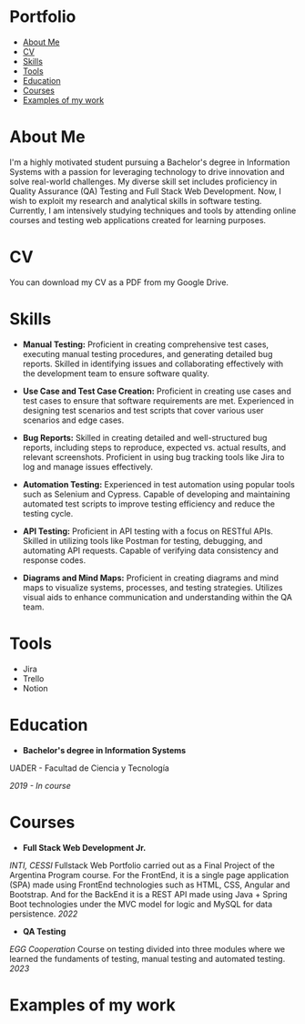 # Portfolio
- [About Me](https://github.com/alvarodvc/Portfolio#about-me)
- [CV](https://github.com/alvarodvc/Portfolio#cv)
- [Skills](https://github.com/alvarodvc/Portfolio#skills)
- [Tools](https://github.com/alvarodvc/Portfolio#tools)
- [Education](https://github.com/alvarodvc/Portfolio#eduacation)
- [Courses](https://github.com/alvarodvc/Portfolio#courses)
- [Examples of my work](https://github.com/alvarodvc/Portfolio#examples-of-my-work)
# About Me
I'm a highly motivated student pursuing a Bachelor's degree in Information Systems with a passion for leveraging technology to drive innovation and solve real-world challenges. My diverse skill set includes proficiency in Quality Assurance (QA) Testing and Full Stack Web Development.
Now, I wish to exploit my research and analytical skills in software testing. Currently, I am intensively studying techniques and tools by attending online courses and testing web applications created for learning purposes.
# CV
You can download my CV as a PDF from my Google Drive.
# Skills
- **Manual Testing:** Proficient in creating comprehensive test cases, executing manual testing procedures, and generating detailed bug reports. Skilled in identifying issues and collaborating effectively with the development team to ensure software quality.
   
- **Use Case and Test Case Creation:** Proficient in creating use cases and test cases to ensure that software requirements are met. Experienced in designing test scenarios and test scripts that cover various user scenarios and edge cases.

- **Bug Reports:** Skilled in creating detailed and well-structured bug reports, including steps to reproduce, expected vs. actual results, and relevant screenshots. Proficient in using bug tracking tools like Jira to log and manage issues effectively.

- **Automation Testing:** Experienced in test automation using popular tools such as Selenium and Cypress. Capable of developing and maintaining automated test scripts to improve testing efficiency and reduce the testing cycle.

- **API Testing:** Proficient in API testing with a focus on RESTful APIs. Skilled in utilizing tools like Postman for testing, debugging, and automating API requests. Capable of verifying data consistency and response codes.

- **Diagrams and Mind Maps:** Proficient in creating diagrams and mind maps to visualize systems, processes, and testing strategies. Utilizes visual aids to enhance communication and understanding within the QA team.

# Tools 
- Jira
- Trello
- Notion
# Education
- __Bachelor's degree in Information Systems__

UADER - Facultad de Ciencia y Tecnología

*2019 - In course*

# Courses
- __Full Stack Web Development Jr.__

*INTI, CESSI*
Fullstack Web Portfolio carried out as a Final Project of the Argentina Program course. For the FrontEnd, it is a single page application (SPA) made using FrontEnd technologies such as HTML, CSS, Angular and Bootstrap. And for the BackEnd it is a REST API made using Java + Spring Boot technologies under the MVC model for logic and MySQL for data persistence.
*2022*

- __QA Testing__

*EGG Cooperation*
Course on testing divided into three modules where we learned the fundaments of testing, manual testing and automated testing.
*2023*

# Examples of my work
